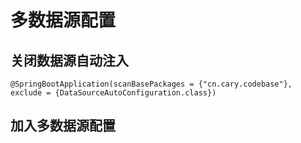 # 多数据源配置

## 关闭数据源自动注入
`@SpringBootApplication(scanBasePackages = {"cn.cary.codebase"}, exclude = {DataSourceAutoConfiguration.class})
`
## 加入多数据源配置

